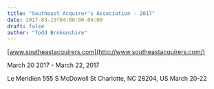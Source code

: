 ```yaml
---
title: "Southeast Acquirer's Association - 2017"
date: 2017-03-15T04:00:00-04:00
draft: false
author: "Todd Brokenshire"
---
```


[www.southeastacquirers.com](http://www.southeastacquirers.com/)

March 20 2017 - March 22, 2017

Le Meridien
555 S McDowell St
Charlotte, NC 28204, US March 20-22
